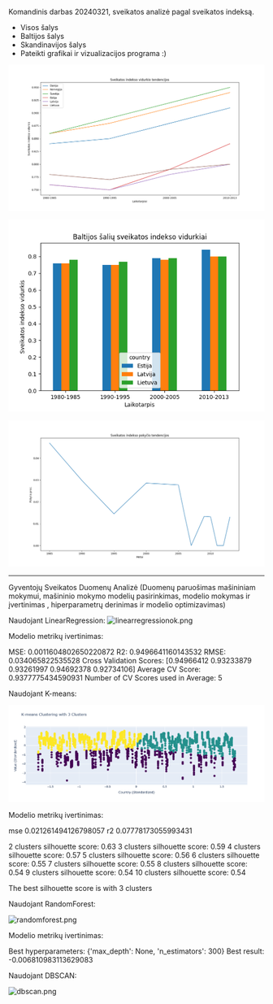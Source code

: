Komandinis darbas 20240321, sveikatos analizė pagal sveikatos indeksą.
- Visos šalys
- Baltijos šalys
- Skandinavijos šalys
- Pateikti grafikai ir vizualizacijos programa :)


![img_1.png](img_1.png)

![img.png](img.png)

![img_2.png](img_2.png)

______________________________________________________________________
Gyventojų Sveikatos Duomenų Analizė (Duomenų paruošimas mašininiam mokymui, mašininio mokymo modelių pasirinkimas,
modelio mokymas ir įvertinimas , hiperparametrų derinimas ir modelio optimizavimas)

Naudojant LinearRegression:
![linearregressionok.png](..%2F..%2F..%2FDesktop%2FNew%20folder%2Flinearregressionok.png)

Modelio metrikų ivertinimas:

MSE:  0.0011604802650220872
R2:  0.9496641160143532
RMSE:  0.034065822535528
Cross Validation Scores:  [0.94966412 0.93233879 0.93261997 0.94692378 0.92734106]
Average CV Score:  0.9377775434590931
Number of CV Scores used in Average:  5

Naudojant K-means:

![K-means.png](K-means.png)

Modelio metrikų ivertinimas:

mse 0.021261494126798057
r2 0.07778173055993431

2 clusters silhouette score: 0.63
3 clusters silhouette score: 0.59
4 clusters silhouette score: 0.57
5 clusters silhouette score: 0.56
6 clusters silhouette score: 0.55
7 clusters silhouette score: 0.55
8 clusters silhouette score: 0.54
9 clusters silhouette score: 0.54
10 clusters silhouette score: 0.54

The best silhouette score is with 3 clusters

Naudojant RandomForest:

![randomforest.png](..%2F..%2F..%2FDesktop%2FNew%20folder%2Frandomforest.png)

Modelio metrikų ivertinimas:

Best hyperparameters: {'max_depth': None, 'n_estimators': 300}
Best result: -0.006810983113629083



Naudojant DBSCAN:

![dbscan.png](..%2F..%2F..%2FDesktop%2FNew%20folder%2Fdbscan.png)





